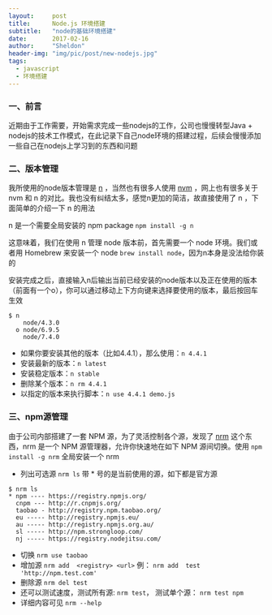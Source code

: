 ```yaml
---
layout:     post
title:      Node.js 环境搭建
subtitle:   "node的基础环境搭建"
date:       2017-02-16
author:     "Sheldon"
header-img: "img/pic/post/new-nodejs.jpg"
tags:       
  - javascript
  - 环境搭建
---
```


### 一、前言
近期由于工作需要，开始需求完成一些nodejs的工作，公司也慢慢转型Java + nodejs的技术工作模式，在此记录下自己node环境的搭建过程，后续会慢慢添加一些自己在nodejs上学习到的东西和问题

### 二、版本管理
我所使用的node版本管理是 [n](https://github.com/tj/n) ，当然也有很多人使用 [nvm](https://github.com/creationix/nvm) ，网上也有很多关于 nvm 和 n 的对比。我也没有纠结太多，感觉n更加的简洁，故直接使用了 n ，下面简单的介绍一下 n 的用法

n 是一个需要全局安装的 npm package `npm install -g n`

这意味着，我们在使用 n 管理 node 版本前，首先需要一个 node 环境。我们或者用 Homebrew 来安装一个 node `brew install node`，因为n本身是没法给你装的

安装完成之后，直接输入n后输出当前已经安装的node版本以及正在使用的版本（前面有一个o），你可以通过移动上下方向键来选择要使用的版本，最后按回车生效

~~~
$ n
    node/4.3.0
  ο node/6.9.5
    node/7.4.0
~~~

* 如果你要安装其他的版本（比如4.4.1），那么使用：`n 4.4.1`
* 安装最新的版本：`n latest`
* 安装稳定版本：`n stable`
* 删除某个版本：`n rm 4.4.1`
* 以指定的版本来执行脚本：`n use 4.4.1 demo.js`

### 三、npm源管理
由于公司内部搭建了一套 NPM 源，为了灵活控制各个源，发现了 [nrm](https://github.com/Pana/nrm) 这个东西，nrm 是一个 NPM 源管理器，允许你快速地在如下 NPM 源间切换。使用 `npm install -g nrm` 全局安装一个 nrm
* 列出可选源 `nrm ls` 带 * 号的是当前使用的源，如下都是官方源

~~~
$ nrm ls
* npm ---- https://registry.npmjs.org/
  cnpm --- http://r.cnpmjs.org/
  taobao - http://registry.npm.taobao.org/
  eu ----- http://registry.npmjs.eu/
  au ----- http://registry.npmjs.org.au/
  sl ----- http://npm.strongloop.com/
  nj ----- https://registry.nodejitsu.com/
~~~
* 切换 `nrm use taobao`
* 增加源 `nrm add  <registry> <url>` 例： `nrm add  test 'http://npm.test.com'`
* 删除源 `nrm del test`
* 还可以测试速度，测试所有源: `nrm test`， 测试单个源： `nrm test npm`
* 详细内容可见 `nrm --help`
